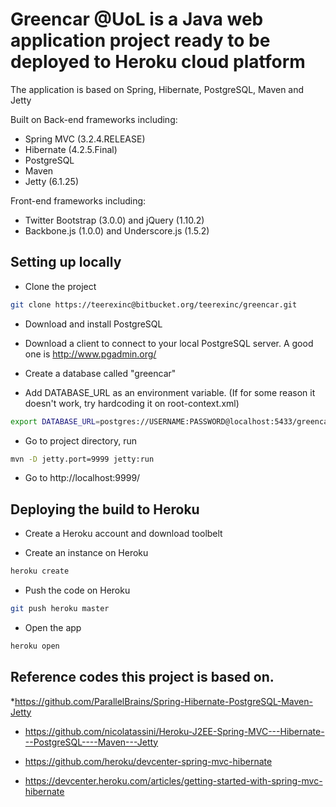 # Greencar @UoL is a Java web application project ready to be deployed to Heroku cloud platform
The application is based on Spring, Hibernate, PostgreSQL, Maven and Jetty

Built on Back-end frameworks including:
* Spring MVC (3.2.4.RELEASE)
* Hibernate (4.2.5.Final)
* PostgreSQL
* Maven
* Jetty (6.1.25)

Front-end frameworks including:

* Twitter Bootstrap (3.0.0) and jQuery (1.10.2)
* Backbone.js (1.0.0) and Underscore.js (1.5.2)

## Setting up locally

* Clone the project
```sh
git clone https://teerexinc@bitbucket.org/teerexinc/greencar.git
```
* Download and install PostgreSQL

* Download a client to connect to your local PostgreSQL server. A good one is http://www.pgadmin.org/

* Create a database called "greencar"

* Add DATABASE_URL as an environment variable. (If for some reason it doesn't work, try hardcoding it on root-context.xml)
```sh
export DATABASE_URL=postgres://USERNAME:PASSWORD@localhost:5433/greencar
```

* Go to project directory, run
```sh
mvn -D jetty.port=9999 jetty:run
```

* Go to http://localhost:9999/

## Deploying the build to Heroku

* Create a Heroku account and download toolbelt

*  Create an instance on Heroku
```sh
heroku create
```

* Push the code on Heroku
```sh
git push heroku master
```

* Open the app
```sh
heroku open
```

## Reference codes this project is based on.
*https://github.com/ParallelBrains/Spring-Hibernate-PostgreSQL-Maven-Jetty

* https://github.com/nicolatassini/Heroku-J2EE-Spring-MVC---Hibernate---PostgreSQL----Maven---Jetty 

* https://github.com/heroku/devcenter-spring-mvc-hibernate
* https://devcenter.heroku.com/articles/getting-started-with-spring-mvc-hibernate
